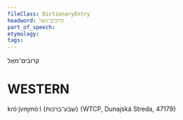 ```yaml
---
fileClass: DictionaryEntry
headword: קרובֿים־מאָל
part_of_speech: 
etymology: 
tags: 
---
```

קרובֿים־מאָל

WESTERN
========

króˑjvɱmòˑl {שבֿע־ברכות} {WTCP, Dunajská Streda, 47179}
